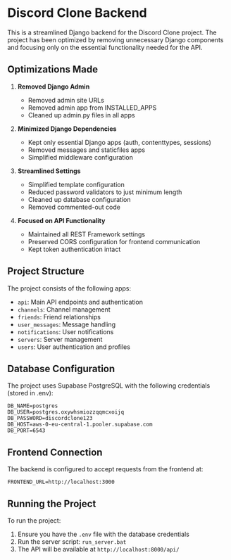 # Discord Clone Backend

This is a streamlined Django backend for the Discord Clone project. The project has been optimized by removing unnecessary Django components and focusing only on the essential functionality needed for the API.

## Optimizations Made

1. **Removed Django Admin**
   - Removed admin site URLs
   - Removed admin app from INSTALLED_APPS
   - Cleaned up admin.py files in all apps

2. **Minimized Django Dependencies**
   - Kept only essential Django apps (auth, contenttypes, sessions)
   - Removed messages and staticfiles apps
   - Simplified middleware configuration

3. **Streamlined Settings**
   - Simplified template configuration
   - Reduced password validators to just minimum length
   - Cleaned up database configuration
   - Removed commented-out code

4. **Focused on API Functionality**
   - Maintained all REST Framework settings
   - Preserved CORS configuration for frontend communication
   - Kept token authentication intact

## Project Structure

The project consists of the following apps:

- `api`: Main API endpoints and authentication
- `channels`: Channel management
- `friends`: Friend relationships
- `user_messages`: Message handling
- `notifications`: User notifications
- `servers`: Server management
- `users`: User authentication and profiles

## Database Configuration

The project uses Supabase PostgreSQL with the following credentials (stored in .env):

```
DB_NAME=postgres
DB_USER=postgres.oxywhsmiozzqqmcxoijq
DB_PASSWORD=discordclone123
DB_HOST=aws-0-eu-central-1.pooler.supabase.com
DB_PORT=6543
```

## Frontend Connection

The backend is configured to accept requests from the frontend at:

```
FRONTEND_URL=http://localhost:3000
```

## Running the Project

To run the project:

1. Ensure you have the `.env` file with the database credentials
2. Run the server script: `run_server.bat`
3. The API will be available at `http://localhost:8000/api/`
